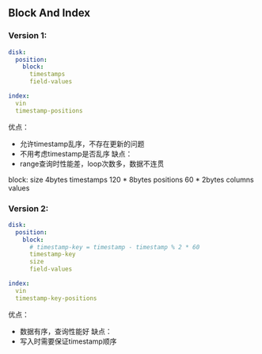 ## Block And Index
### Version 1:
```yaml
disk:
  position: 
    block:
      timestamps
      field-values

index:
  vin
  timestamp-positions
```
优点：
- 允许timestamp乱序，不存在更新的问题
- 不用考虑timestamp是否乱序
缺点：
- range查询时性能差，loop次数多，数据不连贯


block:
size 4bytes
timestamps 120 * 8bytes
positions 60 * 2bytes
columns values





### Version 2:
```yaml
disk:
  position:
    block:
      # timestamp-key = timestamp - timestamp % 2 * 60
      timestamp-key
      size
      field-values

index:
  vin
  timestamp-key-positions
```
优点：
- 数据有序，查询性能好
缺点：
- 写入时需要保证timestamp顺序


